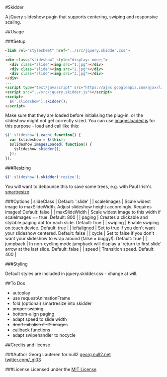 #Skidder

A jQuery slideshow pugin that supports centering, swiping and responsive scaling.

##Usage

###Setup
```html
<link rel="stylesheet" href="../src/jquery.skidder.css">
...
<div class="slideshow" style="display: none;">
  <div class="slide"><img src="1.jpg"></div>
  <div class="slide"><img src="2.jpg"></div>
  <div class="slide"><img src="3.jpg"></div>
</div>
...
<script type="text/javascript" src="https://ajax.googleapis.com/ajax/libs/jquery/1.10.2/jquery.min.js"></script>
<script src="../src/jquery.skidder.js"></script>
<script>
  $('.slideshow').skidder();
</script>
```

Make sure that they are loaded before initialising the plug-in, or the slideshow might not get correctly sized. You can use [imagesloaded.js](https://github.com/desandro/imagesloaded) for this purpose - load and call like this:

```js
$('.slideshow').each( function() {  
  var $slideshow = $(this);
  $slideshow.imagesLoaded( function() {
    $slideshow.skidder();
  });
});
```

###Resizing
```js
$('.slideshow').skidder('resize');
```

You will want to debounce this to save some trees, e.g. with Paul Irish's [smartresize](http://www.paulirish.com/2009/throttled-smartresize-jquery-event-handler/)

###Options
| slideClass      | Default: '.slide'     |
| scaleImages     | Scale widest image to maxSlideWidth. Adjust slideshow height accordingly. Requires images! Default: false     |
| maxSlideWidth   | Scale widest image to this width if scaleImages == true. Default: 800   |
| paging          | Creates a clickable and stylable paging dot for each slide. Default: true    |
| swiping         | Enable swiping on touch device. Default: true    |
| leftaligned     | Set to true if you don't want your slideshow centered. Default: false    |
| cycle           | Set to false if you don't want your slideshow to wrap around (false = buggy!). Default: true    |
| jumpback        | In non-cycling mode jumpback will display a 'return to first slide' arrow at the last slide. Default: false    |
| speed           | Transition speed. Default: 400    |

###Styling

Default styles are included in jquery.skidder.css - change at will.

##To Dos
- autoplay
- use requestAnimationFrame
- fold (optional) smartresize into skidder
- ~~proper swiping~~
- bottom-align paging
- adapt speed to slide width
- ~~don't initialise if <2 images~~
- callback functions
- adapt swipehandler to nocycle

##Credits and license

###Author
Georg Lauteren for null2
[georg.null2.net](http://georg.null2.net)  
[twitter.com/_gl03](http://twitter.com/_gl03)

###License
Licensed under the [MIT License](http://opensource.org/licenses/MIT)